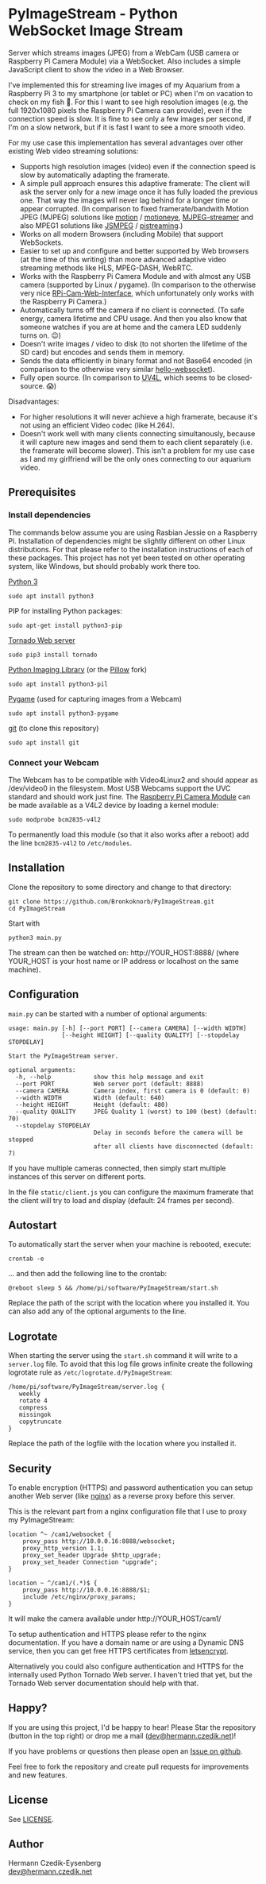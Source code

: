 PyImageStream - Python WebSocket Image Stream
=============================================

Server which streams images (JPEG) from a WebCam (USB camera or Raspberry Pi Camera Module) via a WebSocket. Also
includes a simple JavaScript client to show the video in a Web Browser.

I've implemented this for streaming live images of my Aquarium from a Raspberry Pi 3 to my smartphone (or tablet or PC)
when I'm on vacation to check on my fish :tropical_fish:. For this I want to see high resolution images (e.g. the full
1920x1080 pixels the Raspberry Pi Camera can provide), even if the connection speed is slow. It is fine to see only a
few images per second, if I'm on a slow network, but if it is fast I want to see a more smooth video.

For my use case this implementation has several advantages over other existing Web video streaming solutions:
* Supports high resolution images (video) even if the connection speed is slow by automatically adapting the framerate.
* A simple pull approach ensures this adaptive framerate: The client will ask the server only for a new image once it
  has fully loaded the previous one. That way the images will never lag behind for a longer time or appear corrupted.
  (In comparison to fixed framerate/bandwith Motion JPEG (MJPEG) solutions like
  [motion](https://motion-project.github.io/) / [motioneye](https://github.com/ccrisan/motioneye/wiki),
  [MJPEG-streamer](https://sourceforge.net/projects/mjpg-streamer/) and also MPEG1 solutions like
  [JSMPEG](https://github.com/phoboslab/jsmpeg) / [pistreaming](https://github.com/waveform80/pistreaming).)
* Works on all modern Browsers (including Mobile) that support WebSockets.
* Easier to set up and configure and better supported by Web browsers (at the time of this writing) than more advanced
  adaptive video streaming methods like HLS, MPEG-DASH, WebRTC.
* Works with the Raspberry Pi Camera Module and with almost any USB camera (supported by Linux / pygame). (In comparison
  to the otherwise very nice [RPi-Cam-Web-Interface](http://elinux.org/RPi-Cam-Web-Interface), which unfortunately only
  works with the Raspberry Pi Camera.)
* Automatically turns off the camera if no client is connected. (To safe energy, camera lifetime and CPU usage. And then
  you also know that someone watches if you are at home and the camera LED suddenly turns on. :wink:)
* Doesn't write images / video to disk (to not shorten the lifetime of the SD card) but encodes and sends them in
  memory.
* Sends the data efficiently in binary format and not Base64 encoded (in comparison to the otherwise very similar
  [hello-websocket](https://github.com/vmlaker/hello-websocket)).
* Fully open source. (In comparison to [UV4L](https://www.linux-projects.org/uv4l/), which seems to be
  closed-source. :scream:)

Disadvantages:

* For higher resolutions it will never achieve a high framerate, because it's not using an efficient
  Video codec (like H.264).
* Doesn't work well with many clients connecting simultanously, because it will capture new images and send them to
  each client separately (i.e. the framerate will become slower). This isn't a problem for my use case as I and my
  girlfriend will be the only ones connecting to our aquarium video.

Prerequisites
-------------

### Install dependencies

The commands below assume you are using Rasbian Jessie on a Raspberry Pi. Installation of dependencies might be
slightly different on other Linux distributions. For that please refer to the installation instructions of each of
these packages. This project has not yet been tested on other operating system, like Windows, but should probably work
there too.

[Python 3](https://www.python.org/)

    sudo apt install python3
    
PIP for installing Python packages:

    sudo apt-get install python3-pip

[Tornado Web server](http://www.tornadoweb.org/)

    sudo pip3 install tornado

[Python Imaging Library](https://pypi.python.org/pypi/PIL) (or the [Pillow](https://python-pillow.org/) fork)

    sudo apt install python3-pil

[Pygame](https://www.pygame.org/) (used for capturing images from a Webcam)

    sudo apt install python3-pygame
    
[git](https://git-scm.com/) (to clone this repository)

    sudo apt install git

### Connect your Webcam

The Webcam has to be compatible with Video4Linux2 and should appear as /dev/video0 in the filesystem.
Most USB Webcams support the UVC standard and should work just fine.
The [Raspberry Pi Camera Module](https://www.raspberrypi.org/documentation/usage/camera/) can be made available as a
V4L2 device by loading a kernel module:

    sudo modprobe bcm2835-v4l2
    
To permanently load this module (so that it also works after a reboot) add the line `bcm2835-v4l2` to `/etc/modules`.

Installation
------------

Clone the repository to some directory and change to that directory:

    git clone https://github.com/Bronkoknorb/PyImageStream.git
    cd PyImageStream

Start with

    python3 main.py

The stream can then be watched on: http://YOUR_HOST:8888/ (where YOUR_HOST is your host name or IP address or localhost
on the same machine).

Configuration
-------------

`main.py` can be started with a number of optional arguments:
```
usage: main.py [-h] [--port PORT] [--camera CAMERA] [--width WIDTH]
               [--height HEIGHT] [--quality QUALITY] [--stopdelay STOPDELAY]

Start the PyImageStream server.

optional arguments:
  -h, --help            show this help message and exit
  --port PORT           Web server port (default: 8888)
  --camera CAMERA       Camera index, first camera is 0 (default: 0)
  --width WIDTH         Width (default: 640)
  --height HEIGHT       Height (default: 480)
  --quality QUALITY     JPEG Quality 1 (worst) to 100 (best) (default: 70)
  --stopdelay STOPDELAY
                        Delay in seconds before the camera will be stopped
                        after all clients have disconnected (default: 7)
```

If you have multiple cameras connected, then simply start multiple instances of this server on different ports.

In the file `static/client.js` you can configure the maximum framerate that the client will try to load
and display (default: 24 frames per second).

Autostart
---------

To automatically start the server when your machine is rebooted, execute:

    crontab -e

... and then add the following line to the crontab:

    @reboot sleep 5 && /home/pi/software/PyImageStream/start.sh

Replace the path of the script with the location where you installed it. You can also add any of the optional arguments to the line.

Logrotate
---------

When starting the server using the `start.sh` command it will write to a `server.log` file. To avoid that this log file grows infinite create the following logrotate rule as `/etc/logrotate.d/PyImageStream`:

```
/home/pi/software/PyImageStream/server.log {
   weekly
   rotate 4
   compress
   missingok
   copytruncate
}
```
Replace the path of the logfile with the location where you installed it.

Security
--------

To enable encryption (HTTPS) and password authentication you can setup another Web server
(like [nginx](https://nginx.org/)) as a reverse proxy before this server.

This is the relevant part from a nginx configuration file that I use to proxy my PyImageStream:

    location ^~ /cam1/websocket {
        proxy_pass http://10.0.0.16:8888/websocket;
        proxy_http_version 1.1;
        proxy_set_header Upgrade $http_upgrade;
        proxy_set_header Connection "upgrade";
    }

    location ~ ^/cam1/(.*)$ {
        proxy_pass http://10.0.0.16:8888/$1;
        include /etc/nginx/proxy_params;
    }

It will make the camera available under http://YOUR_HOST/cam1/

To setup authentication and HTTPS please refer to the nginx documentation. If you have a domain name or are using a
Dynamic DNS service, then you can get free HTTPS certificates from [letsencrypt](https://letsencrypt.org/).

Alternatively you could also configure authentication and HTTPS for the internally used Python Tornado Web server.
I haven't tried that yet, but the Tornado Web server documentation should help with that.

Happy?
------

If you are using this project, I'd be happy to hear! Please Star the repository (button in the top right) or drop me a
mail (dev@hermann.czedik.net)!

If you have problems or questions then please open an
[Issue on github](https://github.com/Bronkoknorb/PyImageStream/issues).

Feel free to fork the repository and create pull requests for improvements and new features.

License
-------

See [LICENSE](LICENSE).

Author
------

Hermann Czedik-Eysenberg  
dev@hermann.czedik.net
